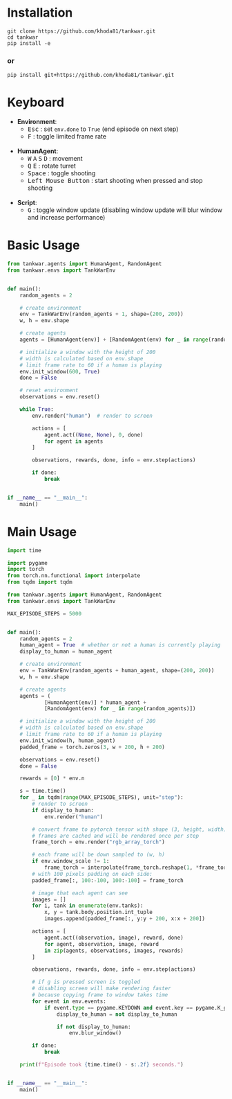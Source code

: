# Installation
```
git clone https://github.com/khoda81/tankwar.git
cd tankwar
pip install -e
```
### or
```shell
pip install git+https://github.com/khoda81/tankwar.git
```

# Keyboard
  - **Environment**:
    - <kbd>Esc</kbd> : set `env.done` to `True` (end episode on next step)  
    - <kbd>F</kbd> : toggle limited frame rate  
    <br>
  - **HumanAgent**:
    - <kbd>W</kbd> <kbd>A</kbd> <kbd>S</kbd> <kbd>D</kbd> : movement
    - <kbd>Q</kbd> <kbd>E</kbd> : rotate turret  
    - <kbd>Space</kbd> : toggle shooting  
    - <kbd>Left Mouse Button</kbd> : start shooting when pressed and stop shooting   
    <br>
  - **Script**:
    - <kbd>G</kbd> : toggle window update (disabling window update will blur window and increase performance)

# Basic Usage

```python
from tankwar.agents import HumanAgent, RandomAgent
from tankwar.envs import TankWarEnv


def main():
    random_agents = 2

    # create environment
    env = TankWarEnv(random_agents + 1, shape=(200, 200))
    w, h = env.shape

    # create agents
    agents = [HumanAgent(env)] + [RandomAgent(env) for _ in range(random_agents)]

    # initialize a window with the height of 200
    # width is calculated based on env.shape
    # limit frame rate to 60 if a human is playing
    env.init_window(600, True)
    done = False

    # reset environment
    observations = env.reset()

    while True:
        env.render("human")  # render to screen

        actions = [
            agent.act((None, None), 0, done)
            for agent in agents
        ]

        observations, rewards, done, info = env.step(actions)

        if done:
            break


if __name__ == "__main__":
    main()
```

# Main Usage

```python
import time

import pygame
import torch
from torch.nn.functional import interpolate
from tqdm import tqdm

from tankwar.agents import HumanAgent, RandomAgent
from tankwar.envs import TankWarEnv

MAX_EPISODE_STEPS = 5000


def main():
    random_agents = 2
    human_agent = True  # whether or not a human is currently playing
    display_to_human = human_agent

    # create environment
    env = TankWarEnv(random_agents + human_agent, shape=(200, 200))
    w, h = env.shape

    # create agents
    agents = (
            [HumanAgent(env)] * human_agent +
            [RandomAgent(env) for _ in range(random_agents)])

    # initialize a window with the height of 200
    # width is calculated based on env.shape
    # limit frame rate to 60 if a human is playing
    env.init_window(h, human_agent)
    padded_frame = torch.zeros(3, w + 200, h + 200)

    observations = env.reset()
    done = False

    rewards = [0] * env.n

    s = time.time()
    for _ in tqdm(range(MAX_EPISODE_STEPS), unit="step"):
        # render to screen
        if display_to_human:
            env.render("human")

        # convert frame to pytorch tensor with shape (3, height, width)
        # frames are cached and will be rendered once per step
        frame_torch = env.render("rgb_array_torch")

        # each frame will be down sampled to (w, h)
        if env.window_scale != 1:
            frame_torch = interpolate(frame_torch.reshape(1, *frame_torch.shape), (h, w))[0]
        # with 100 pixels padding on each side:
        padded_frame[:, 100:-100, 100:-100] = frame_torch

        # image that each agent can see
        images = []
        for i, tank in enumerate(env.tanks):
            x, y = tank.body.position.int_tuple
            images.append(padded_frame[:, y:y + 200, x:x + 200])

        actions = [
            agent.act((observation, image), reward, done)
            for agent, observation, image, reward
            in zip(agents, observations, images, rewards)
        ]

        observations, rewards, done, info = env.step(actions)

        # if g is pressed screen is toggled
        # disabling screen will make rendering faster
        # because copying frame to window takes time
        for event in env.events:
            if event.type == pygame.KEYDOWN and event.key == pygame.K_g:
                display_to_human = not display_to_human

                if not display_to_human:
                    env.blur_window()

        if done:
            break

    print(f"Episode took {time.time() - s:.2f} seconds.")


if __name__ == "__main__":
    main()
```

